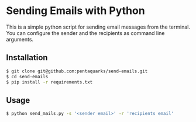 # Sending Emails with Python

This is a simple python script for sending email messages from the terminal. You can configure the sender and the recipients as command line arguments.

## Installation

```bash
$ git clone git@github.com:pentaquarks/send-emails.git
$ cd send-emails
$ pip install -r requirements.txt
```

## Usage

```bash
$ python send_mails.py -s '<sender email>' -r 'recipients email'
```
